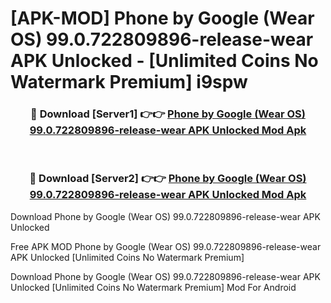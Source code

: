 # [APK-MOD] Phone by Google (Wear OS) 99.0.722809896-release-wear APK Unlocked - [Unlimited Coins No Watermark Premium] i9spw



<div align="center">
<h3>🔴 Download [Server1] 👉👉 <a href="https://momento.my/?title=Phone_by_Google_(Wear_OS)_99.0.722809896-release-wear_APK_Unlocked">Phone by Google (Wear OS) 99.0.722809896-release-wear APK Unlocked Mod Apk</a></h3><br>

<h3>🔴 Download [Server2] 👉👉 <a href="https://momento.my/?title=Phone_by_Google_(Wear_OS)_99.0.722809896-release-wear_APK_Unlocked">Phone by Google (Wear OS) 99.0.722809896-release-wear APK Unlocked Mod Apk</a></h3>
</div>



Download Phone by Google (Wear OS) 99.0.722809896-release-wear APK Unlocked 

Free APK MOD Phone by Google (Wear OS) 99.0.722809896-release-wear APK Unlocked [Unlimited Coins No Watermark Premium]

Download Phone by Google (Wear OS) 99.0.722809896-release-wear APK Unlocked [Unlimited Coins No Watermark Premium] Mod For Android
